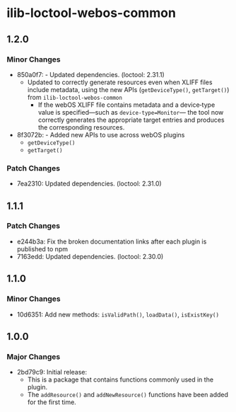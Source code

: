 # ilib-loctool-webos-common

## 1.2.0

### Minor Changes

- 850a0f7: - Updated dependencies. (loctool: 2.31.1)
  - Updated to correctly generate resources even when XLIFF files include metadata, using the new APIs (`getDeviceType()`, `getTarget()`) from `ilib-loctool-webos-common`
    - If the webOS XLIFF file contains metadata and a device‑type value is specified—such as `device‑type=Monitor`— the tool now correctly generates the appropriate target entries and produces the corresponding resources.
- 8f3072b: - Added new APIs to use across webOS plugins
  - `getDeviceType()`
  - `getTarget()`

### Patch Changes

- 7ea2310: Updated dependencies. (loctool: 2.31.0)

## 1.1.1

### Patch Changes

- e244b3a: Fix the broken documentation links after each plugin is published to npm
- 7163edd: Updated dependencies. (loctool: 2.30.0)

## 1.1.0

### Minor Changes

- 10d6351: Add new methods: `isValidPath()`, `loadData()`, `isExistKey()`

## 1.0.0

### Major Changes

- 2bd79c9: Initial release:
  - This is a package that contains functions commonly used in the plugin.
  - The `addResource()` and `addNewResource()` functions have been added for the first time.
